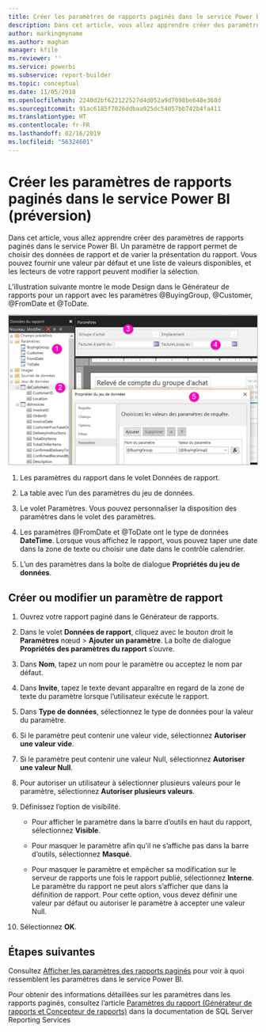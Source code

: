 ```yaml
---
title: Créer les paramètres de rapports paginés dans le service Power BI (préversion)
description: Dans cet article, vous allez apprendre créer des paramètres de rapports paginés dans le service Power BI.
author: markingmyname
ms.author: maghan
manager: kfile
ms.reviewer: ''
ms.service: powerbi
ms.subservice: report-builder
ms.topic: conceptual
ms.date: 11/05/2018
ms.openlocfilehash: 2240d2bf622122527d4d052a9d7098be648e368d
ms.sourcegitcommit: 91ac6185f7026ddbaa925dc54057bb742b4fa411
ms.translationtype: HT
ms.contentlocale: fr-FR
ms.lasthandoff: 02/16/2019
ms.locfileid: "56324601"
---
```

# <a name="create-parameters-for-paginated-reports-in-the-power-bi-service-preview"></a>Créer les paramètres de rapports paginés dans le service Power BI (préversion)

Dans cet article, vous allez apprendre créer des paramètres de rapports paginés dans le service Power BI.  Un paramètre de rapport permet de choisir des données de rapport et de varier la présentation du rapport. Vous pouvez fournir une valeur par défaut et une liste de valeurs disponibles, et les lecteurs de votre rapport peuvent modifier la sélection.  

L’illustration suivante montre le mode Design dans le Générateur de rapports pour un rapport avec les paramètres @BuyingGroup, @Customer, @FromDate et @ToDate. 
  
![Paramètres dans le Générateur de rapports](media/paginated-reports-parameters/power-bi-paginated-parameters-report-builder.png)
  
1.  Les paramètres du rapport dans le volet Données de rapport.  
  
2.  La table avec l’un des paramètres du jeu de données.  
  
3.  Le volet Paramètres. Vous pouvez personnaliser la disposition des paramètres dans le volet des paramètres. 
  
4.  Les paramètres @FromDate et @ToDate ont le type de données **DateTime**. Lorsque vous affichez le rapport, vous pouvez taper une date dans la zone de texte ou choisir une date dans le contrôle calendrier. 

5.  L’un des paramètres dans la boîte de dialogue **Propriétés du jeu de données**.  

  
## <a name="create-or-edit-a-report-parameter"></a>Créer ou modifier un paramètre de rapport  
  
1.  Ouvrez votre rapport paginé dans le Générateur de rapports.

1. Dans le volet **Données de rapport**, cliquez avec le bouton droit le **Paramètres** nœud > **Ajouter un paramètre**. La boîte de dialogue **Propriétés des paramètres du rapport** s’ouvre.  
  
2.  Dans **Nom**, tapez un nom pour le paramètre ou acceptez le nom par défaut.  
  
3.  Dans **Invite**, tapez le texte devant apparaître en regard de la zone de texte du paramètre lorsque l’utilisateur exécute le rapport.  
  
4.  Dans **Type de données**, sélectionnez le type de données pour la valeur du paramètre.  
  
5.  Si le paramètre peut contenir une valeur vide, sélectionnez **Autoriser une valeur vide**.  
  
6.  Si le paramètre peut contenir une valeur Null, sélectionnez **Autoriser une valeur Null**.  
  
7.  Pour autoriser un utilisateur à sélectionner plusieurs valeurs pour le paramètre, sélectionnez **Autoriser plusieurs valeurs**.  
  
8.  Définissez l’option de visibilité.  
  
    -   Pour afficher le paramètre dans la barre d’outils en haut du rapport, sélectionnez **Visible**.  
  
    -   Pour masquer le paramètre afin qu’il ne s’affiche pas dans la barre d’outils, sélectionnez **Masqué**.  
  
    -   Pour masquer le paramètre et empêcher sa modification sur le serveur de rapports une fois le rapport publié, sélectionnez **Interne**. Le paramètre du rapport ne peut alors s’afficher que dans la définition de rapport. Pour cette option, vous devez définir une valeur par défaut ou autoriser le paramètre à accepter une valeur Null.  
  
9. Sélectionnez **OK**. 
  
## <a name="next-steps"></a>Étapes suivantes

Consultez [Afficher les paramètres des rapports paginés](paginated-reports-view-parameters.md) pour voir à quoi ressemblent les paramètres dans le service Power BI.

Pour obtenir des informations détaillées sur les paramètres dans les rapports paginés, consultez l’article [Paramètres du rapport (Générateur de rapports et Concepteur de rapports)](https://docs.microsoft.com/sql/reporting-services/report-design/report-parameters-report-builder-and-report-designer) dans la documentation de SQL Server Reporting Services  
